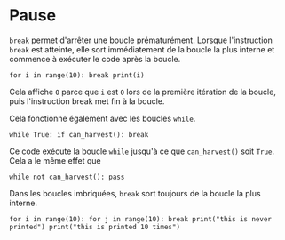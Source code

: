 # Pause

`break` permet d'arrêter une boucle prématurément. Lorsque l'instruction `break` est atteinte, elle sort immédiatement de la boucle la plus interne et commence à exécuter le code après la boucle.

`for i in range(10):
	break
print(i)`

Cela affiche `0` parce que `i` est `0` lors de la première itération de la boucle, puis l'instruction break met fin à la boucle.

Cela fonctionne également avec les boucles `while`.

`while True:
	if can_harvest():
		break`

Ce code exécute la boucle `while` jusqu'à ce que `can_harvest()` soit `True`.
Cela a le même effet que

`while not can_harvest():
	pass`

Dans les boucles imbriquées, `break` sort toujours de la boucle la plus interne.

`for i in range(10):
	for j in range(10):
		break
		print("this is never printed")
	print("this is printed 10 times")`